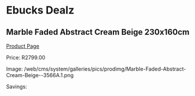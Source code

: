 
# Ebucks Dealz
## Marble Faded Abstract Cream Beige 230x160cm
[Product Page](https://www.ebucks.com/web/shop/productSelected.do?prodId=1209958939&catId=1209942745)

Price: R2799.00

Image: /web/cms/system/galleries/pics/prodimg/Marble-Faded-Abstract-Cream-Beige--3566A.1.png

Savings: 


	